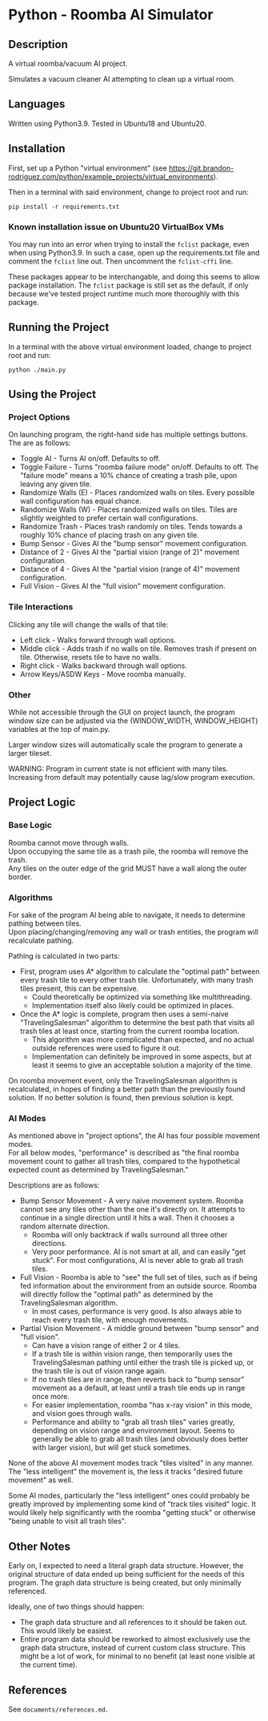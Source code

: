 
# Python - Roomba AI Simulator


## Description
A virtual roomba/vacuum AI project.

Simulates a vacuum cleaner AI attempting to clean up a virtual room.


## Languages
Written using Python3.9. Tested in Ubuntu18 and Ubuntu20.


## Installation
First, set up a Python "virtual environment" (see
https://git.brandon-rodriguez.com/python/example_projects/virtual_environments).

Then in a terminal with said environment, change to project root and run:

    pip install -r requirements.txt


### Known installation issue on Ubuntu20 VirtualBox VMs

You may run into an error when trying to install the `fclist` package, even when using Python3.9. In such a case, open
up the requirements.txt file and comment the `fclist` line out. Then uncomment the `fclist-cffi` line.

These packages appear to be interchangable, and doing this seems to allow package installation. The `fclist` package is
still set as the default, if only because we've tested project runtime much more thoroughly with this package.


## Running the Project
In a terminal with the above virtual environment loaded, change to project root and run:

    python ./main.py


## Using the Project

### Project Options
On launching program, the right-hand side has multiple settings buttons. The are as follows:
* Toggle AI - Turns AI on/off. Defaults to off.
* Toggle Failure - Turns "roomba failure mode" on/off. Defaults to off. The "failure mode" means a 10% chance of
creating a trash pile, upon leaving any given tile.
* Randomize Walls (E) - Places randomized walls on tiles. Every possible wall configuration has equal chance.
* Randomize Walls (W) - Places randomized walls on tiles. Tiles are slightly weighted to prefer certain wall
configurations.
* Randomize Trash - Places trash randomly on tiles. Tends towards a roughly 10% chance of placing trash on any given
tile.
* Bump Sensor - Gives AI the "bump sensor" movement configuration.
* Distance of 2 - Gives AI the "partial vision (range of 2)" movement configuration.
* Distance of 4 - Gives AI the "partial vision (range of 4)" movement configuration.
* Full Vision - Gives AI the "full vision" movement configuration.

### Tile Interactions
Clicking any tile will change the walls of that tile:
* Left click - Walks forward through wall options.
* Middle click - Adds trash if no walls on tile. Removes trash if present on tile. Otherwise, resets tile to have no
walls.
* Right click - Walks backward through wall options.
* Arrow Keys/ASDW Keys - Move roomba manually.

### Other
While not accessible through the GUI on project launch, the program window size can be adjusted via the
(WINDOW_WIDTH, WINDOW_HEIGHT) variables at the top of main.py.

Larger window sizes will automatically scale the program to generate a larger tileset.

WARNING: Program in current state is not efficient with many tiles. Increasing from default may potentially cause
lag/slow program execution.


## Project Logic

### Base Logic
Roomba cannot move through walls.<br>
Upon occupying the same tile as a trash pile, the roomba will remove the trash.<br>
Any tiles on the outer edge of the grid MUST have a wall along the outer border.

### Algorithms
For sake of the program AI being able to navigate, it needs to determine pathing between tiles.<br>
Upon placing/changing/removing any wall or trash entities, the program will recalculate pathing.<br>

Pathing is calculated in two parts:
* First, program uses A* algorithm to calculate the "optimal path" between every trash tile to every other trash tile.
Unfortunately, with many trash tiles present, this can be expensive.
  * Could theoretically be optimized via something like multithreading.
  * Implementation itself also likely could be optimized in places.
* Once the A* logic is complete, program then uses a semi-naive "TravelingSalesman" algorithm to determine the best path
that visits all trash tiles at least once, starting from the current roomba location.
  * This algorithm was more complicated than expected, and no actual outside references were used to figure it out.
  * Implementation can definitely be improved in some aspects, but at least it seems to give an acceptable solution
  a majority of the time.

On roomba movement event, only the TravelingSalesman algorithm is recalculated, in hopes of finding a better path than
the previously found solution. If no better solution is found, then previous solution is kept.

### AI Modes
As mentioned above in "project options", the AI has four possible movement modes.<br>
For all below modes, "performance" is described as "the final roomba movement count to gather all trash tiles, compared
to the hypothetical expected count as determined by TravelingSalesman."


Descriptions are as follows:
* Bump Sensor Movement - A very naive movement system. Roomba cannot see any tiles other than the one it's directly on.
It attempts to continue in a single direction until it hits a wall. Then it chooses a random alternate direction.
  * Roomba will only backtrack if walls surround all three other directions.
  * Very poor performance. AI is not smart at all, and can easily "get stuck". For most configurations, AI is never able
  to grab all trash tiles.
* Full Vision - Roomba is able to "see" the full set of tiles, such as if being fed information about the environment
from an outside source. Roomba will directly follow the "optimal path" as determined by the TravelingSalesman algorithm.
  * In most cases, performance is very good. Is also always able to reach every trash tile, with enough movements.
* Partial Vision Movement - A middle ground between "bump sensor" and "full vision".
  * Can have a vision range of either 2 or 4 tiles.
  * If a trash tile is within vision range, then temporarily uses the TravelingSalesman pathing until either the trash
  tile is picked up, or the trash tile is out of vision range again.
  * If no trash tiles are in range, then reverts back to "bump sensor" movement as a default, at least until a trash
  tile ends up in range once more.
  * For easier implementation, roomba "has x-ray vision" in this mode, and vision goes through walls.
  * Performance and ability to "grab all trash tiles" varies greatly, depending on vision range and environment
  layout. Seems to generally be able to grab all trash tiles (and obviously does better with larger vision), but will
  get stuck sometimes.


None of the above AI movement modes track "tiles visited" in any manner. The "less intelligent" the movement is, the
less it tracks "desired future movement" as well.

Some AI modes, particularly the "less intelligent" ones could probably be greatly improved by implementing some kind of
"track tiles visited" logic. It would likely help significantly with the roomba "getting stuck" or otherwise "being
unable to visit all trash tiles".


## Other Notes
Early on, I expected to need a literal graph data structure. However, the original structure of data ended up being
sufficient for the needs of this program. The graph data structure is being created, but only minimally referenced.

Ideally, one of two things should happen:
* The graph data structure and all references to it should be taken out. This would likely be easiest.
* Entire program data should be reworked to almost exclusively use the graph data structure, instead of current custom
class structure. This might be a lot of work, for minimal to no benefit (at least none visible at the current time).


## References
See `documents/references.md`.
